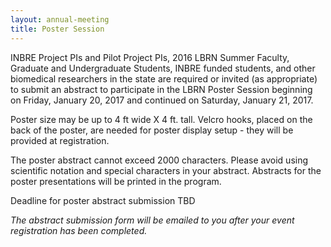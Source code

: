 ```yaml
---
layout: annual-meeting
title: Poster Session
---
```


INBRE Project PIs and Pilot Project PIs, 2016 LBRN Summer Faculty, Graduate and Undergraduate Students, INBRE funded students, and other biomedical researchers in the state are required or invited (as appropriate) to submit an abstract to participate in the LBRN Poster Session beginning on Friday, January 20, 2017 and continued on Saturday, January 21, 2017.

Poster size may be up to 4 ft wide X 4 ft. tall. <span class="text-error">Velcro hooks, placed on the back of the poster, are needed for poster display setup - they will be provided at registration.</span>

The poster abstract cannot exceed 2000 characters. Please avoid using scientific notation and special characters in your abstract. Abstracts for the poster presentations will be printed in the program.

<p class="text-error">Deadline for poster abstract submission TBD</p>

*The abstract submission form will be emailed to you after your event registration has been completed.*